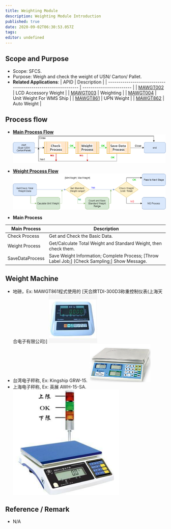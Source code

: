 ```yaml
---
title: Weighting Module 
description: Weighting Module Introduction
published: true
date: 2020-09-02T06:30:53.057Z
tags: 
editor: undefined
---
```


## Scope and Purpose 
* Scope: SFCS.
* Purpose: Weigh and check the weight of USN/ Carton/ Pallet. 
* **Related Applications**:
  | APID                                                         | Description              |
  | ------------------------------------------------------------ | ------------------------ |
  | [MAWGT002](/en/applications/ma/weighting/mawgt002) | LCD Accessory Weight     |
  | [MAWGT003](/en/applications/ma/weighting/mawgt003) | Weighting                |
  | [MAWGT004](/en/applications/ma/weighting/mawgt004) | Unit Weight For WMS Ship |
  | [MAWGT861](/en/applications/ma/weighting/mawgt861) | UPN Weight               |
  | [MAWGT862](/en/applications/ma/weighting/mawgt862) | Auto Weight              |


## Process flow  

- [**Main Process Flow**](/modules/weighting/weightingmodule-mainprocessflow.drawio)
![weightingmodule-mainprocessflow.png](/modules/weighting/weightingmodule-mainprocessflow.png)

- [**Weight Process Flow**](/modules/weighting/weightingmodule-weightprocessflow.drawio)
![Weighting Module Weight Process Flow](/modules/weighting/weightingmodule-weightprocessflow.png)

 * **Main Process**

| **Main Process** | **Description**                                              |
| ---------------- | ------------------------------------------------------------ |
| Check Process    | Get and Check the Basic Data.                                |
| Weight Process   | Get/Calculate Total Weight and Standard Weight, then check  them. |
| SaveDataProcess  | Save Weight Information; Complete Process; [Throw Label Job;]  [Check Sampling;] Show Message. |

## Weight Machine

- 地磅，Ex: MAWGT861程式使用的 [天合牌TDI-300D3称重控制仪表(上海天合电子有限公司)]
   ![weight_machine-tdi-300d3.png](/modules/weighting/weight_machine-tdi-300d3.png)
- 台湾电子秤称, Ex: Kingship GRW-15.
​					![台湾称-Kingship-GRW-15](/modules/weighting/台湾称-kingship-grw-15.png)
- 上海电子秤称, Ex: 英展  AWH-15-SA.
   ![上海称-英展AWH-15-SA](/modules/weighting/上海称-英展awh-15-sa.png)			


## Reference / Remark
- N/A 